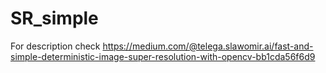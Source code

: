# SR_simple
For description check https://medium.com/@telega.slawomir.ai/fast-and-simple-deterministic-image-super-resolution-with-opencv-bb1cda56f6d9
